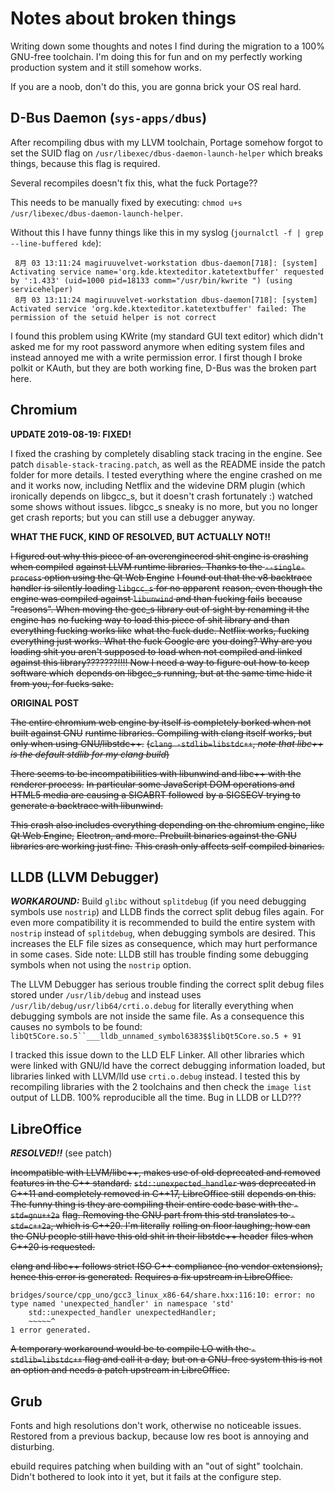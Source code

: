 # Notes about broken things

Writing down some thoughts and notes I find during the migration to a 100% GNU-free toolchain.
I'm doing this for fun and on my perfectly working production system and it still somehow works.

If you are a noob, don't do this, you are gonna brick your OS real hard.


## D-Bus Daemon (`sys-apps/dbus`)

After recompiling dbus with my LLVM toolchain, Portage somehow forgot to set the SUID flag
on `/usr/libexec/dbus-daemon-launch-helper` which breaks things, because this flag is required.

Several recompiles doesn't fix this, what the fuck Portage??

This needs to be manually fixed by executing: `chmod u+s /usr/libexec/dbus-daemon-launch-helper`.

Without this I have funny things like this in my syslog (`journalctl -f | grep --line-buffered kde`):

```plain
 8月 03 13:11:24 magiruuvelvet-workstation dbus-daemon[718]: [system] Activating service name='org.kde.ktexteditor.katetextbuffer' requested by ':1.433' (uid=1000 pid=18133 comm="/usr/bin/kwrite ") (using servicehelper)
 8月 03 13:11:24 magiruuvelvet-workstation dbus-daemon[718]: [system] Activated service 'org.kde.ktexteditor.katetextbuffer' failed: The permission of the setuid helper is not correct
```

I found this problem using KWrite (my standard GUI text editor) which didn't asked me for
my root password anymore when editing system files and instead annoyed me with a write
permission error. I first though I broke polkit or KAuth, but they are both working fine,
D-Bus was the broken part here.


## Chromium

**UPDATE 2019-08-19: FIXED!**

I fixed the crashing by completely disabling stack tracing in the engine. See patch
`disable-stack-tracing.patch`, as well as the README inside the patch folder for more
details. I tested everything where the engine crashed on me and it works now, including
Netflix and the widevine DRM plugin (which ironically depends on libgcc_s, but it doesn't
crash fortunately :) watched some shows without issues. libgcc_s sneaky is no more, but
you no longer get crash reports; but you can still use a debugger anyway.

**WHAT THE FUCK, KIND OF RESOLVED, BUT ACTUALLY NOT!!**

~~I figured out why this piece of an overengineered shit engine is crashing when compiled~~
~~against LLVM runtime libraries. Thanks to the `--single-process` option using the Qt Web Engine~~
~~I found out that the v8 backtrace handler is silently loading `libgcc_s` for no apparent~~
~~reason, even though the engine was compiled against `libunwind` and than fucking fails~~
~~because "reasons". When moving the gcc_s library out of sight by renaming it the engine has~~
~~no fucking way to load this piece of shit library and than everything fucking works like~~
~~what the fuck dude. Netflix works, fucking everything just works. What the fuck Google are~~
~~you doing? Why are you loading shit you aren't supposed to load when not compiled and linked~~
~~against this library???????!!!! Now I need a way to figure out how to keep software which~~
~~depends on libgcc_s running, but at the same time hide it from you, for fucks sake.~~

**ORIGINAL POST**

~~The entire chromium web engine by itself is completely borked when not built against GNU~~
~~runtime libraries. Compiling with clang itself works, but only when using GNU/libstdc++.~~
~~(`clang -stdlib=libstdc++`, *note that libc++ is the default stdlib for my clang build*)~~

~~There seems to be incompatibilities with libunwind and libc++ with the renderer process.~~
~~In particular some JavaScript DOM operations and HTML5 media are causing a SIGABRT followed~~
~~by a SIGSEGV trying to generate a backtrace with libunwind.~~

~~This crash also includes everything depending on the chromium engine, like Qt Web Engine,~~
~~Electron, and more. Prebuilt binaries against the GNU libraries are working just fine.~~
~~This crash only affects self compiled binaries.~~


## LLDB (LLVM Debugger)

***WORKAROUND:*** Build `glibc` without `splitdebug` (if you need debugging symbols use `nostrip`)
and LLDB finds the correct split debug files again. For even more compatibility it is recommended
to build the entire system with `nostrip` instead of `splitdebug`, when debugging symbols are desired.
This increases the ELF file sizes as consequence, which may hurt performance in some cases.
Side note: LLDB still has trouble finding some debugging symbols when not using the `nostrip` option.

The LLVM Debugger has serious trouble finding the correct split debug files
stored under `/usr/lib/debug` and instead uses `/usr/lib/debug/usr/lib64/crti.o.debug`
for literally everything when debugging symbols are not inside the same file.
As a consequence this causes no symbols to be found:
`libQt5Core.so.5``___lldb_unnamed_symbol6383$$libQt5Core.so.5 + 91`

I tracked this issue down to the LLD ELF Linker. All other libraries which were
linked with GNU/ld have the correct debugging information loaded, but libraries
linked with LLVM/lld use `crti.o.debug` instead. I tested this by recompiling
libraries with the 2 toolchains and then check the `image list` output of LLDB.
100% reproducible all the time. Bug in LLDB or LLD???


## LibreOffice

***RESOLVED!!*** (see patch)

~~Incompatible with LLVM/libc++, makes use of old deprecated and removed features in the C++ standard.~~
~~`std::unexpected_handler` was deprecated in C++11 and completely removed in C++17, LibreOffice still~~
~~depends on this. The funny thing is they are compiling their entire code base with the `-std=gnu++2a`~~
~~flag. Removing the GNU part from this std translates to `-std=c++2a`, which is C++20. I'm literally~~
~~rolling on floor laughing; how can the GNU people still have this old shit in their libstdc++ header~~
~~files when C++20 is requested.~~

~~clang and libc++ follows strict ISO C++ compliance (no vendor extensions), hence this error is generated.~~
~~Requires a fix upstream in LibreOffice.~~

```plain
bridges/source/cpp_uno/gcc3_linux_x86-64/share.hxx:116:10: error: no type named 'unexpected_handler' in namespace 'std'
    std::unexpected_handler unexpectedHandler;
    ~~~~~^
1 error generated.
```

~~A temporary workaround would be to compile LO with the `-stdlib=libstdc++` flag and call it a day,~~
~~but on a GNU-free system this is not an option and needs a patch upstream in LibreOffice.~~


## Grub

Fonts and high resolutions don't work, otherwise no noticeable issues.
Restored from a previous backup, because low res boot is annoying and disturbing.

ebuild requires patching when building with an "out of sight" toolchain.
Didn't bothered to look into it yet, but it fails at the configure step.

